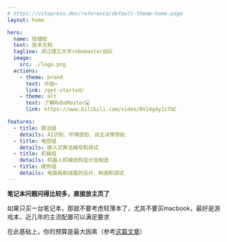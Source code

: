 ```yaml
---
# https://vitepress.dev/reference/default-theme-home-page
layout: home

hero:
  name: 钱塘蛟
  text: 技术文档
  tagline: 浙江理工大学robomaster战队
  image:
    src: ./logo.png
  actions:
    - theme: brand
      text: 开始➡️
      link: /get-started/
    - theme: alt
      text: 了解RoboMaster💻
      link: https://www.bilibili.com/video/BV14g4y1z7QC

features:
  - title: 算法组
    details: AI识别、环境感知、自主决策导航
  - title: 电控组
    details: 嵌入式算法编写和调试
  - title: 机械组
    details: 机器人机械结构设计及制造
  - title: 硬件组
    details: 电路板和线路的设计、制造和调试
---
```


<style>
:root {
  --vp-home-hero-name-color: transparent;
  --vp-home-hero-name-background: -webkit-linear-gradient(120deg, #23AC3A 30%, #00B6E9);
}
</style>

**笔记本问题问得比较多，直接放主页了**

如果只买一台笔记本，那就不要考虑轻薄本了，尤其不要买macbook，最好是游戏本，近几年的主流配置可以满足要求

在此基础上，你的预算是最大因素（参考[这篇文章](https://mp.weixin.qq.com/s/O-id6nwjOZuS696ki63VUw)）